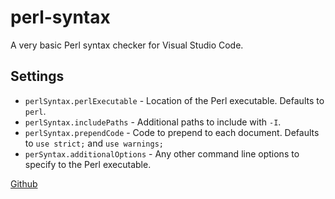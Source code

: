 # perl-syntax
A very basic Perl syntax checker for Visual Studio Code.

## Settings
* `perlSyntax.perlExecutable` - Location of the Perl executable. Defaults to `perl`.
* `perlSyntax.includePaths` - Additional paths to include with `-I`.
* `perlSyntax.prependCode` - Code to prepend to each document. Defaults to `use strict;` and `use warnings;`
* `perSyntax.additionalOptions` - Any other command line options to specify to the Perl executable.

[Github](https://github.com/jack-karamanian/vscode-perlsyntax)